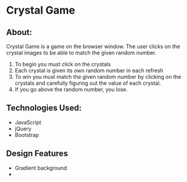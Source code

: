 # Crystal Game

## About: 
Crystal Game is a game on the browser window. The user clicks on the crystal images to be able to match the given random number.

1. To begin you must click on the crystals 
2. Each crystal is given its own random number in each refresh
3. To win you must match the given random number by clicking on the crystals and carefully figuring out the value of each crystal.
4. If you go above the random number, you lose.

## Technologies Used:
* JavaScript
* jQuery
* Bootstrap

## Design Features
* Gradient background
* 
